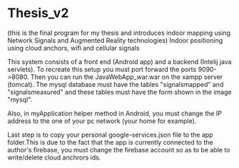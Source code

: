 # Thesis_v2
(this is the final program for my thesis and introduces indoor mapping using Network Signals and Augmented Reality technologies)
Indoor positioning using cloud anchors, wifi and cellular signals

This system consists of a front end (Android app) and a backend (Intelij java servlets).
To recreate this setup you must port forward the ports 9090->8080. Then you can run the JavaWebApp_war.war on the xampp server (tomcat). The mysql database must have the tables "signalsmapped" and "signalsmeasured" and these tables must have the form shown in the image "mysql".

Also, in myApplication helper method in Android, you must change the IP address to the one of your pc network (your home for example).

Last step is to copy your personal google-services.json file to the app folder.This is due to the fact that the app is currently connected to the author's firebase, you must change the firebase account so as to be able to write/delete cloud anchrors ids.
